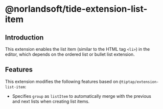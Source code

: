 # @norlandsoft/tide-extension-list-item

## Introduction

This extension enables the list item (similar to the HTML tag `<li>`) in the editor, which depends on the ordered list or bullet list extension.

## Features

This extension modifies the following features based on `@tiptap/extension-list-item`:

- Specifies `group` as `listItem` to automatically merge with the previous and next lists when creating list items.
